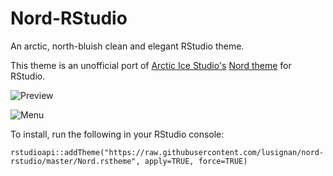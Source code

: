 # Nord-RStudio
An arctic, north-bluish clean and elegant RStudio theme.

This theme is an unofficial port of [Arctic Ice Studio's](https://github.com/arcticicestudio/nord) [Nord theme](https://www.nordtheme.com) for RStudio.

![Preview](https://github.com/lusignan/Nord-RStudio/blob/master/Preview%20Nord%20RStudio.png?raw=true)

![Menu](https://github.com/lusignan/Nord-RStudio/blob/master/Menu.png?raw=true)


To install, run the following in your RStudio console:
```
rstudioapi::addTheme("https://raw.githubusercontent.com/lusignan/nord-rstudio/master/Nord.rstheme", apply=TRUE, force=TRUE)
```
